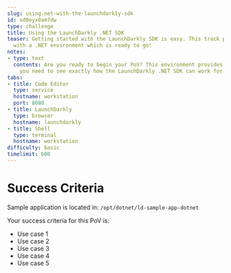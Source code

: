 ```yaml
---
slug: using-net-with-the-launchdarkly-sdk
id: xd0eyx0am7dw
type: challenge
title: Using the LaunchDarkly .NET SDK
teaser: Getting started with the LaunchDarkly SDK is easy. This track provides you
  with a .NET environment which is ready to go!
notes:
- type: text
  contents: Are you ready to begin your PoV? This environment provides you with everything
    you need to see exactly how the LaunchDarkly .NET SDK can work for you.
tabs:
- title: Code Editor
  type: service
  hostname: workstation
  port: 8080
- title: LaunchDarkly
  type: browser
  hostname: launchdarkly
- title: Shell
  type: terminal
  hostname: workstation
difficulty: basic
timelimit: 600
---
```

# Success Criteria

Sample application is located in:
`/opt/dotnet/ld-sample-app-dotnet`

Your success criteria for this PoV is:
* Use case 1
* Use case 2
* Use case 3
* Use case 4
* Use case 5
